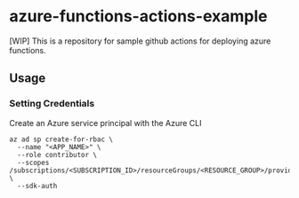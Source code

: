 # azure-functions-actions-example
[WIP] This is a repository for sample github actions for deploying azure functions.

## Usage

### Setting Credentials

Create an Azure service principal with the Azure CLI
```
az ad sp create-for-rbac \
  --name "<APP_NAME>" \
  --role contributor \
  --scopes /subscriptions/<SUBSCRIPTION_ID>/resourceGroups/<RESOURCE_GROUP>/providers/Microsoft.Web/sites/<APP_NAME> \
  --sdk-auth
```
